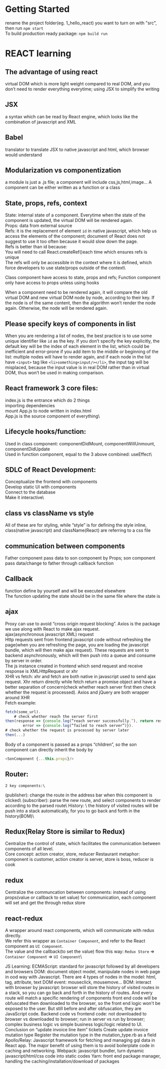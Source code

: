 # Getting Started
rename the project folder(eg. 1_hello_react) you want to turn on with "src", then run `npm start`\
To build production ready package: `npm build run`

# REACT learning

## The advantage of using react
virtual DOM which is more light weight compared to real DOM, and you don’t need to render everything everytime; using JSX to simplify the writing
## JSX
a syntax which can be read by React engine, which looks like the combination of javascript and XML
## Babel 
translator to translate JSX to native javascript and html, which browser would understand
## Modularization vs componentization
a module is just a .js file; a component will include css,js,html,image…
A component can be either written as a function or a class
## State, props, refs, context
State: internal state of a component. Everytime when the state of the component is updated, the virtual DOM will be rendered again.\
Props: data from external source\
Refs: it is the replacement of element `id` in native javascript, which help us access the elements of the component; document of React does not suggest to use it too often because it would slow down the page. \
Refs is better than id because: \
You will need to call React.createRef()each time which ensures refs is unique\
The refs will only be accessible  in the context where it is defined, which force developers to use state/props outside of the context\

Class component have access to state, props and refs; Function component only have access to props unless using hooks


When a component need to be rendered again, it will compare the old virtual DOM and new virtual DOM node by node, according to their key. If the node is of the same content, then the algorithm won’t render the node again. Otherwise, the node will be rendered again. 

## Please specify keys of components in list
When you are rendering a list of nodes, the best practice is to use some unique identifier like `id` as the key. If you don’t specify the key explicitly, the default key will be the index of each element in the list, which could be inefficient and error-prone if you add item to the middle or beginning of the list: 
multiple nodes will have to render again, 
and if each node in the list have `<input>` tag like `<li>something<input/></li>`, the input tag will be misplaced, because the input value is in real DOM rather than in virtual DOM, thus won’t be used in making comparison.

## React framework 3 core files: 
index.js is the entrance which do 2 things\
importing dependencies\
mount App.js to node <root> written in index.html\
App.js is the source component of everything\
## Lifecycle hooks/function: 
Used in class component: componentDidMount, componentWillUnmount, componentDidUpdate\
Used in function component, equal to the 3 above combined: useEffect\
## SDLC of React Development:
Conceptualize the frontend with components\
Develop static UI with components\
Connect to the database\
Make it interactive\
## class vs className vs style
All of these are for styling, while “style” is for defining the style inline, class(native javascript) and className(React) are referring to a css file

## communication between components
Father component pass data to son component by Props; son component pass data/change to father through callback function
## Callback 
function define by yourself and will be executed elsewhere\
The function updating the state should be in the same file where the state is

## ajax
Proxy can use to avoid “cross origin request blocking”. Axios is the package we use along with React to make ajax request. \
ajax(asynchronous javascript XML) request\
Http requests sent from frontend javascript code without refreshing the page(when you are refreshing the page, you are loading the javascript bundle, which will then make ajax request). These requests are sent to backend asynchronously, which will then push into a queue and consume by server in order.\
The js instance created in frontend which send request and receive response is XMLHttpRequest or xhr\
XHR vs fetch: xhr and fetch are both native in javascript used to send ajax request. Xhr return directly while fetch return a promise object and have a better separation of concern(check whether reach server first then check whether the request is processed). Axios and jQuery are both wrapper around XHR\
Fetch example:
```javascript
fetch(some_url).
	# check whether reach the server first
then(response => {console.log(“reach server successfully.”), return response.json()},
        error => {console.log(“failed to reach server”)}).
# check whether the request is processed by server later
then(...)
```
Body of a component is passed as a props “children”, so the son component can directly inherit the body by 
```javascript
<SonComponent {...this.props}/>
```
## Router:
	2 key components:\
<Link>(publisher): change the route in the address bar when this component is clicked\
<Routes>(subscriber): parse the new route, and select components to render according to the parsed route\
	History: \
the history of visited routes will be push into a stack automatically, for you to go back and forth in the history(BOM)\

## Redux(Relay Store is similar to Redux)
Centralize the control of state, which facilitates the communication between components of all level.\
Core concept: action creator, store, reducer
	Restaurant metaphor: component is customer, action creator is server, store is boss, reducer is cook

## redux
Centralize the communcation between components: instead of using props(value or callback to set value) for communication, each component will set and get the through redux store

## react-redux
A wrapper around react components, which will communicate with redux directly.\
We refer this wrapper as `Container Component`, and refer to the React component as `UI Component`.\
The value and the callback(to set the value) flow this way: `Redux Store` => `Container Component` => `UI Component`\




JS Learning:
ECMAScript: standard for javascript followed by all developers and browsers
DOM: document object model, manipulate nodes in web page in ood way with Javascript. There are 4 types of nodes in the model: html, tag, attribute, text
DOM event: mouseclick, mousemove...
BOM: interact with browser by javascript: browser will store the history of visited routes in a stack, so you can go back and forth in the history of routes. And every route will match a specific rendering of components
front end code will be obfuscated then downloaded to the browser, so the front end logic won't be exposed to the user. But still before and after obfuscation, they are JavaScript code.
Backend code vs frontend code: not downloaded to browser vs downloaded to browser; run in server vs run by browser; complex business logic vs simple business logic/logic related to UI.
Conclusion on “update invoice line item” tickets
Create update invoice mutation type
Register the mutation type in the mutation_type.rb as a field
Apollo/Relay: Javascript framework for fetching and managing gql data in React app. The major benefit of using them is to avoid boilerplate code in caching and networking.
Webpack: javascript bundler, turn dynamic javascript/html/css code into static codes
Yarn: front end package manager, handling the caching/installation/download of packages
